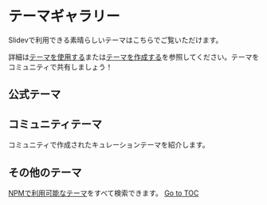 # テーマギャラリー

Slidevで利用できる素晴らしいテーマはこちらでご覧いただけます。

詳細は[テーマを使用する](themes/use)または[テーマを作成する](/themes/write-a-theme)を参照してください。テーマをコミュニティで共有しましょう！

## 公式テーマ

<ClientOnly>
  <ThemeGallery collection="official"/>
</ClientOnly>

## コミュニティテーマ

コミュニティで作成されたキュレーションテーマを紹介します。

<!-- Edit in ./docs/.vitepress/themes.ts -->
<ClientOnly>
  <ThemeGallery collection="community"/>
</ClientOnly>

## その他のテーマ

[NPMで利用可能なテーマ](https://www.npmjs.com/search?q=keywords%3Aslidev-theme)をすべて検索できます。
<span style='float: footnote;'><a href="../index.html#toc">Go to TOC</a></span>
